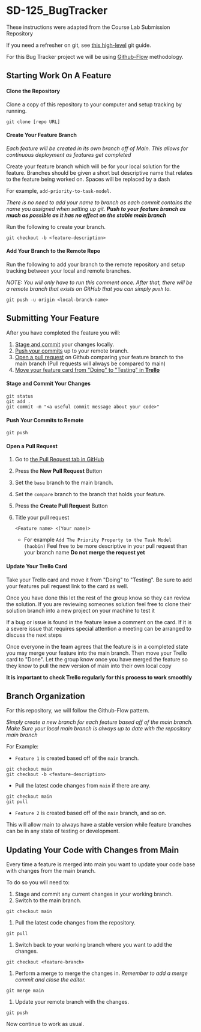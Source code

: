 # SD-125_BugTracker
These instructions were adapted from the Course Lab Submission Repository

If you need a refresher on git, see [this high-level](https://rogerdudler.github.io/git-guide/) git guide.

For this Bug Tracker project we will be using [Github-Flow](https://githubflow.github.io/) methodology.

## Starting Work On A Feature

#### Clone the Repository

Clone a copy of this repository to your computer and setup tracking by running.

```
git clone [repo URL]
```

#### Create Your Feature Branch

*Each feature will be created in its own branch off of Main. This allows for continuous deployment as features get completed*

Create your feature branch which will be for your local solution for the feature.
Branches should be given a short but descriptive name that relates to the feature being worked on. Spaces will be replaced by a dash

For example, `add-priority-to-task-model`.

*There is no need to add your name to branch as each commit contains the name you assigned when setting up git. **Push to your feature branch as much as possible as it has no effect on the stable main branch***

Run the following to create your branch.

```
git checkout -b <feature-description>
```

#### Add Your Branch to the Remote Repo

Run the following to add your branch to the remote repository and setup tracking between your local and remote branches.

*NOTE: You will only have to run this comment once. After that, there will be a remote branch that exists on GitHub that you can simply `push` to.*

```
git push -u origin <local-branch-name> 
```

## Submitting Your Feature

After you have completed the feature you will:

1. [Stage and commit](https://github.com/nhacault7/SD-340-Final-Project/blob/main/README.md#stage-and-commit-your-changes) your changes locally.
2. [Push your commits](https://github.com/nhacault7/SD-340-Final-Project/blob/main/README.md#push-your-commits-to-remote) up to your remote branch.
3. [Open a pull request](https://github.com/nhacault7/SD-340-Final-Project/blob/main/README.md#open-a-pull-request) on Github comparing your feature branch to the main branch (Pull requests will always be compared to main)
4. [Move your feature card from "Doing" to "Testing" in **Trello**](https://github.com/nhacault7/SD-340-Final-Project/blob/main/README.md#update-your-trello-card)

#### Stage and Commit Your Changes

```
git status
git add .
git commit -m "<a useful commit message about your code>"
```

#### Push Your Commits to Remote

```
git push
```

#### Open a Pull Request

1. Go to [the Pull Request tab in GitHub](https://github.com/nhacault7/SD-340-Final-Project/pulls)

2. Press the **New Pull Request** Button

3. Set the `base` branch to the main branch.

4. Set the `compare` branch to the branch that holds your feature.

5. Press the **Create Pull Request** Button

6. Title your pull request

    

   ```
   <Feature name> <(Your name)>
   ```

   - For example `Add The Priority Property to the Task Model (haobin)`
     Feel free to be more descriptive in your pull request than your branch name
     **Do not merge the request yet**

#### Update Your Trello Card

Take your Trello card and move it from "Doing" to "Testing". Be sure to add your features pull request link to the card as well.

Once you have done this let the rest of the group know so they can review the solution. If you are reviewing someones solution feel free to clone their solution branch into a new project on your machine to test it

If a bug or issue is found in the feature leave a comment on the card. If it is a severe issue that requires special attention a meeting can be arranged to discuss the next steps

Once everyone in the team agrees that the feature is in a completed state you may merge your feature into the main branch. Then move your Trello card to "Done". Let the group know once you have merged the feature so they know to pull the new version of main into their own local copy

**It is important to check Trello regularly for this process to work smoothly**

## Branch Organization

For this repository, we will follow the Github-Flow pattern.

*Simply create a new branch for each feature based off of the main branch. Make Sure your local main branch is always up to date with the repository main branch*

For Example:

- `Feature 1` is created based off of the `main` branch.

```
git checkout main
git checkout -b <feature-description>
```

- Pull the latest code changes from `main` if there are any.

```
git checkout main
git pull
```

- `Feature 2` is created based off of the `main` branch, and so on.

This will allow main to always have a stable version while feature branches can be in any state of testing or development.

## Updating Your Code with Changes from Main

Every time a feature is merged into main you want to update your code base with changes from the main branch.

To do so you will need to:

1. Stage and commit any current changes in your working branch.
2. Switch to the main branch.

```
git checkout main
```

1. Pull the latest code changes from the repository.

```
git pull
```

1. Switch back to your working branch where you want to add the changes.

```
git checkout <feature-branch>
```

1. Perform a merge to merge the changes in. *Remember to add a merge commit and close the editor.*

```
git merge main
```

1. Update your remote branch with the changes.

```
git push
```

Now continue to work as usual.
